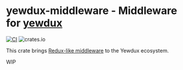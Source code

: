 # yewdux-middleware - Middleware for [yewdux](https://github.com/intendednull/yewdux)

[![CI](https://github.com/ivmarkov/yewdux-middleware/actions/workflows/ci.yml/badge.svg)](https://github.com/ivmarkov/yewdux-middleware/actions/workflows/ci.yml)
![crates.io](https://img.shields.io/crates/v/esp-idf-svc.svg)

This crate brings [Redux-like middleware](https://redux.js.org/understanding/history-and-design/middleware) to the Yewdux ecosystem.

WIP
